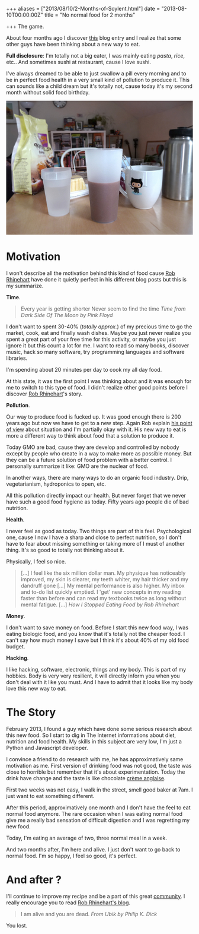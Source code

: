 +++
aliases = ["2013/08/10/2-Months-of-Soylent.html"]
date = "2013-08-10T00:00:00Z"
title = "No normal food for 2 months"

+++
The game.

About four months ago I discover [this][1] blog entry and I realize that some other guys have been thinking about a new way to eat.

__Full disclosure__: I'm totally not a big eater, I was mainly eating _pasta_, _rice_, etc.. And sometimes sushi at restaurant, cause I love sushi.

I've always dreamed to be able to just swallow a pill every morning and to be in perfect food health in a very small kind of pollution to produce it.
This can sounds like a child dream but it's totally not, cause today it's my second month without solid food birthday.

![My soylent at morning][10]

Motivation
==========

I won't describe all the motivation behind this kind of food cause [Rob Rhinehart][2] have done it quietly perfect in his different blog posts but this is my summarize.

__Time__.

> Every year is getting shorter
> Never seem to find the time
> <cite>Time from Dark Side Of The Moon by Pink Floyd</cite>

I don't want to spent 30-40% (_totally approx._) of my precious time to go the market, cook, eat and finally wash dishes. Maybe you just never realize you spent a great part of your free time for this activity, or maybe you just ignore it but this count a lot for me. I want to read so many books, discover music, hack so many software, try programming languages and software libraries.

I'm spending about 20 minutes per day to cook my all day food.

At this state, it was the first point I was thinking about and it was enough for me to switch to this type of food. I didn't realize other good points before I discover [Rob Rhinehart][2]'s story.

__Pollution__.

Our way to produce food is fucked up. It was good enough there is 200 years ago but now we have to get to a new step. Again Rob explain [his point of view][3] about situation and I'm partially okay with it. His new way to eat is more a different way to think about food that a solution to produce it.

Today GMO are bad, cause they are develop and controlled by nobody except by people who create in a way to make more as possible money. But they can be a future solution of food problem with a better control. I personally summarize it like: GMO are the nuclear of food.

In another ways, there are many ways to do an organic food industry. Drip, vegetarianism, hydroponics to open, etc.

All this pollution directly impact our health. But never forget that we never have such a good food hygiene as today. Fifty years ago people die of bad nutrition.

__Health__.

I never feel as good as today. Two things are part of this feel. Psychological one, cause I now I have a sharp and close to perfect nutrition, so I don't have to fear about missing something or taking more of I must of another thing. It's so good to totally not thinking about it.

Physically, I feel so nice.

> [...] I feel like the six million dollar man. My physique has noticeably improved, my skin is clearer, my teeth whiter, my hair thicker and my dandruff gone [...]
> My mental performance is also higher. My inbox and to-do list quickly emptied. I 'get' new concepts in my reading faster than before and can read my textbooks twice as long without mental fatigue. [...]
> <cite>How I Stopped Eating Food by Rob Rhinehart</cite>

__Money__.

I don't want to save money on food. Before I start this new food way, I was eating biologic food, and you know that it's totally not the cheaper food. I can't say how much money I save but I think it's about 40% of my old food budget.

__Hacking__.

I like hacking, software, electronic, things and my body. This is part of my hobbies. Body is very very resilient, it will directly inform you when you don't deal with it like you must. And I have to admit that it looks like my body love this new way to eat.

The Story
=========

February 2013, I found a guy which have done some serious research about this new food. So I start to dig in The Internet informations about diet, nutrition and food health. My skills in this subject are very low, I'm just a Python and Javascript developer.

I convince a friend to do research with me, he has approximatively same motivation as me.
First version of drinking food was not good, the taste was close to horrible but remember that it's about experimentation. Today the drink have change and the taste is like chocolate [crème anglaise][4].

First two weeks was not easy, I walk in the street, smell good baker at 7am. I just want to eat something different.

After this period, approximatively one month and I don't have the feel to eat normal food anymore. The rare occasion when I was eating normal food give me a really bad sensation of difficult digestion and I was regretting my new food.

Today, I'm eating an average of two, three normal meal in a week.

And two months after, I'm here and alive. I just don't want to go back to normal food. I'm so happy, I feel so good, it's perfect.

And after ?
===========

I'll continue to improve my recipe and be a part of this great [community][5].
I really encourage you to read [Rob Rhinehart's blog][6].

> I am alive and you are dead.
> <cite>From Ubik by Philip K. Dick</cite>

You lost.

[1]: http://robrhinehart.com/?p=298
[2]: http://robrhinehart.com/?page_id=321
[3]: http://robrhinehart.com/?p=572
[4]: https://en.wikipedia.org/wiki/Cr%C3%A8me_anglaise
[5]: http://discourse.soylent.me/
[6]: http://robrhinehart.com/
[10]: /images/posts/soylent.jpg
